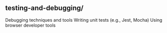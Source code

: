 ## testing-and-debugging/

Debugging techniques and tools
Writing unit tests (e.g., Jest, Mocha)
Using browser developer tools